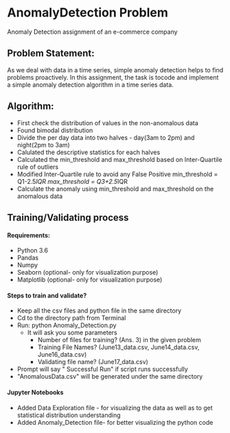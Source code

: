 # AnomalyDetection Problem
Anomaly Detection assignment of an e-commerce company


## Problem Statement: 
As we deal with data in a time series, simple anomaly detection helps to find problems proactively.  In this assignment, the task is tocode and implement a simple anomaly detection algorithm in a time series data. 

## Algorithm:
- First check the distribution of values in the non-anomalous data
- Found bimodal distribution
- Divide the per day data into two halves - day(3am to 2pm) and night(2pm to 3am)
- Calulated the descriptive statistics for each halves
- Calculated the min_threshold and max_threshold based on Inter-Quartile rule of outliers
- Modified Inter-Quartile rule to avoid any False Positive
    min_threshold = Q1-2.5*IQR
    max_threshold = Q3+2.5*IQR    
- Calculate the anomaly using min_threshold and max_threshold on the anomalous data


## Training/Validating process

#### Requirements:
- Python 3.6
- Pandas
- Numpy
- Seaborn (optional- only for visualization purpose)
- Matplotlib (optional- only for visualization purpose)

#### Steps to train and validate?
- Keep all the csv files and python file in the same directory
- Cd to the directory path from Terminal
- Run: python Anomaly_Detection.py
  - It will ask you some parameters 
    - Number of files for training? (Ans. 3) in the given problem
    - Training File Names? (June13_data.csv, June14_data.csv, June16_data.csv) 
    - Validating file name? (June17_data.csv)
 - Prompt will say " Successful Run" if script runs successfully
 - "AnomalousData.csv" will be generated under the same directory
    
    
#### Jupyter Notebooks
- Added Data Exploration file - for visualizing the data as well as to get statistical distribution understanding
- Added Anomaly_Detection file- for better visualizing the python code
